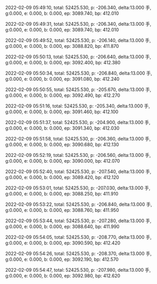2022-02-09 05:49:10, total: 52425.530, p: -206.340, delta:13.000 手, g:0.000, e: 0.000, b: 0.000, ep: 3089.740, bp: 412.010

2022-02-09 05:49:31, total: 52425.530, p: -206.340, delta:13.000 手, g:0.000, e: 0.000, b: 0.000, ep: 3089.740, bp: 412.010

2022-02-09 05:49:52, total: 52425.530, p: -206.140, delta:13.000 手, g:0.000, e: 0.000, b: 0.000, ep: 3088.820, bp: 411.870

2022-02-09 05:50:13, total: 52425.530, p: -206.640, delta:13.000 手, g:0.000, e: 0.000, b: 0.000, ep: 3092.400, bp: 412.380

2022-02-09 05:50:34, total: 52425.530, p: -206.840, delta:13.000 手, g:0.000, e: 0.000, b: 0.000, ep: 3091.080, bp: 412.240

2022-02-09 05:50:55, total: 52425.530, p: -205.670, delta:13.000 手, g:0.000, e: 0.000, b: 0.000, ep: 3092.490, bp: 412.270

2022-02-09 05:51:16, total: 52425.530, p: -205.340, delta:13.000 手, g:0.000, e: 0.000, b: 0.000, ep: 3091.460, bp: 412.100

2022-02-09 05:51:37, total: 52425.530, p: -204.900, delta:13.000 手, g:0.000, e: 0.000, b: 0.000, ep: 3091.340, bp: 412.030

2022-02-09 05:51:58, total: 52425.530, p: -206.360, delta:13.000 手, g:0.000, e: 0.000, b: 0.000, ep: 3090.680, bp: 412.130

2022-02-09 05:52:19, total: 52425.530, p: -206.560, delta:13.000 手, g:0.000, e: 0.000, b: 0.000, ep: 3090.000, bp: 412.070

2022-02-09 05:52:40, total: 52425.530, p: -207.540, delta:13.000 手, g:0.000, e: 0.000, b: 0.000, ep: 3089.420, bp: 412.120

2022-02-09 05:53:01, total: 52425.530, p: -207.030, delta:13.000 手, g:0.000, e: 0.000, b: 0.000, ep: 3088.250, bp: 411.910

2022-02-09 05:53:22, total: 52425.530, p: -206.840, delta:13.000 手, g:0.000, e: 0.000, b: 0.000, ep: 3088.760, bp: 411.950

2022-02-09 05:53:44, total: 52425.530, p: -207.280, delta:13.000 手, g:0.000, e: 0.000, b: 0.000, ep: 3088.640, bp: 411.990

2022-02-09 05:54:05, total: 52425.530, p: -208.770, delta:13.000 手, g:0.000, e: 0.000, b: 0.000, ep: 3090.590, bp: 412.420

2022-02-09 05:54:26, total: 52425.530, p: -208.370, delta:13.000 手, g:0.000, e: 0.000, b: 0.000, ep: 3092.190, bp: 412.570

2022-02-09 05:54:47, total: 52425.530, p: -207.980, delta:13.000 手, g:0.000, e: 0.000, b: 0.000, ep: 3092.980, bp: 412.620